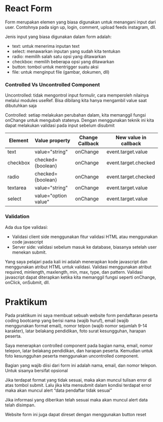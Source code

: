 # React Form

Form merupakan elemen yang biasa digunakan untuk menangani input dari user. Contohnya pada sign up, login, comment, upload feeds instagram, dll.

Jenis input yang biasa digunakan dalam form adalah:

- text: untuk menerima inputan text
- select: menawarkan inputan yang sudah kita tentukan
- radio: memilih salah satu opsi yang ditawarkan
- checkbox: memilih beberapa opsi yang ditawarkan
- button: tombol untuk mentrigger suatu aksi
- file: untuk menginput file (gambar, dokumen, dll)

### Controlled Vs Uncontrolled Component

Uncontrolled: tidak mengontrol input formulir, cara memperoleh nilainya melalui modules useRef. Bisa dibilang kita hanya mengambil value saat dibutuhkan saja

Controlled: setiap melakukan perubahan dalam, kita memanggil fungsi onChange untuk mengubah statenya. Dengan menggunakan teknik ini kita dapat melakukan validasi pada input sebelum disubmit

| Element  | Value property       | Change Callback | New value in callback |
| -------- | -------------------- | --------------- | --------------------- |
| text     | value="string"       | onChange        | event.target.value    |
| checkbox | checked={boolean}    | onChange        | event.target.checked  |
| radio    | checked={boolean}    | onChange        | event.target.checked  |
| textarea | value="string"       | onChange        | event.target.value    |
| select   | value="option value" | onChange        | event.target.value    |

### Validation

Ada dua tipe validasi:

- Validasi client side menggunakan fitur validasi HTML atau menggunakan code javascript
- Server side: validasi sebelum masuk ke database, biasanya setelah user menekan submit.

Yang saya pelajari pada kali ini adalah menerapkan kode javascript dan menggunakan atribut HTML untuk validasi. Validasi menggunakan atribut required, minlength, maxlength, min, max, type, dan pattern. Validasi javascript dapat diterapkan ketika kita memanggil fungsi seperti onChange, onClick, onSubmit, dll.

# Praktikum

Pada praktikum ini saya membuat sebuah website form pendaftaran peserta coding bootcamp yang berisi nama (wajib huruf), email (wajib menggunakan format email), nomor telpon (wajib nomor sejumlah 9-14 karakter), latar belakang pendidikan, foto surat kesungguhan, harapan peserta.

Saya menerapkan controlled component pada bagian nama, email, nomor telepon, latar belakang pendidikan, dan harapan peserta. Kemudian untuk foto kesungguhan peserta menggunakan uncontrolled component.

Bagian yang wajib diisi dari form ini adalah nama, email, dan nomor telepon. Untuk sisanya bersifat opsional

Jika terdapat format yang tidak sesuai, maka akan muncul tulisan error di atas tombol submit. Lalu jika kita mensubmit dalam kondisi terdapat error maka akan muncul alert “data pendaftar tidak sesuai”

Jika informasi yang diberikan telah sesuai maka akan muncul alert data telah disimpan.

Website form ini juga dapat direset dengan menggunakan button reset
